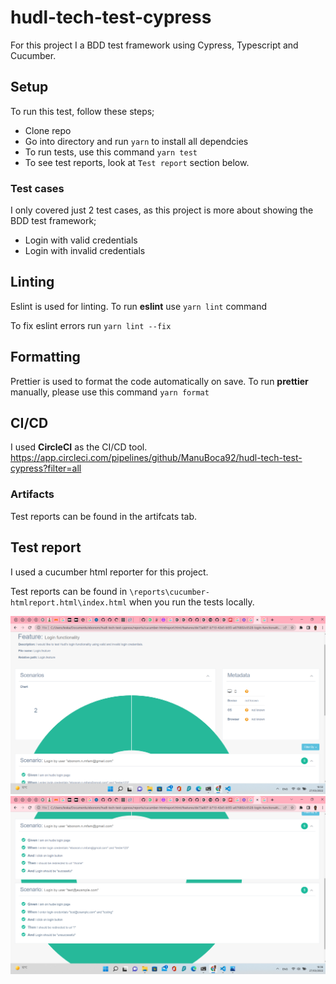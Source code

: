 # hudl-tech-test-cypress

For this project I a BDD test framework using Cypress, Typescript and Cucumber.

## Setup

To run this test, follow these steps;

- Clone repo
- Go into directory and run `yarn` to install all dependcies
- To run tests, use this command `yarn test`
- To see test reports, look at `Test report` section below.

### Test cases

I only covered just 2 test cases, as this project is more about showing the BDD test framework;

- Login with valid credentials
- Login with invalid credentials


## Linting

Eslint is used for linting. To run **eslint** use `yarn lint` command

To fix eslint errors run `yarn lint --fix`

## Formatting

Prettier is used to format the code automatically on save. To run **prettier** manually, please use this command `yarn format`

## CI/CD

I used **CircleCI** as the CI/CD tool.
https://app.circleci.com/pipelines/github/ManuBoca92/hudl-tech-test-cypress?filter=all

### Artifacts

Test reports can be found in the artifcats tab.

## Test report

I used a cucumber html reporter for this project.

Test reports can be found in `\reports\cucumber-htmlreport.html\index.html` when you run the tests locally.

![Test report 1](https://github.com/ManuBoca92/hudl-tech-test-cypress/blob/main/images/Screenshot.png)
![Test report 2](https://github.com/ManuBoca92/hudl-tech-test-cypress/blob/main/images/second.png)
